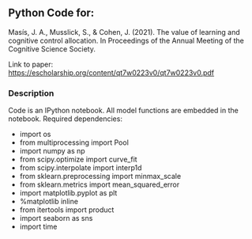 ## Python Code for:

Masís, J. A., Musslick, S., & Cohen, J. (2021). The value of learning and cognitive control allocation. In Proceedings of the Annual Meeting of the Cognitive Science Society.

Link to paper: https://escholarship.org/content/qt7w0223v0/qt7w0223v0.pdf

### Description

Code is an IPython notebook. All model functions are embedded in the notebook. Required dependencies:

- import os
- from multiprocessing import Pool
- import numpy as np
- from scipy.optimize import curve_fit
- from scipy.interpolate import interp1d
- from sklearn.preprocessing import minmax_scale
- from sklearn.metrics import mean_squared_error
- import matplotlib.pyplot as plt
- %matplotlib inline
- from itertools import product
- import seaborn as sns
- import time


